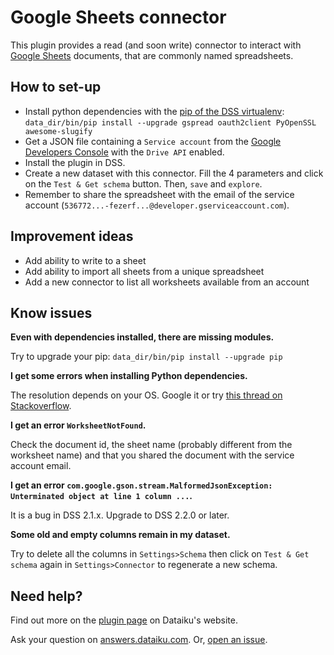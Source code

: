 # Google Sheets connector

This plugin provides a read (and soon write) connector to interact with [Google Sheets](https://www.google.com/intl/en_us/sheets/about/) documents, that are commonly named spreadsheets.

## How to set-up

* Install python dependencies with the [pip of the DSS virtualenv](http://learn.dataiku.com/howto/code/python/install-python-packages.html): `data_dir/bin/pip install --upgrade gspread oauth2client PyOpenSSL awesome-slugify`
* Get a JSON file containing a `Service account` from the [Google Developers Console](https://console.developers.google.com/project) with the `Drive API` enabled.
* Install the plugin in DSS.
* Create a new dataset with this connector. Fill the 4 parameters and click on the `Test & Get schema` button. Then, `save` and `explore`.
* Remember to share the spreadsheet with the email of the service account (`536772...-fezerf...@developer.gserviceaccount.com`).

## Improvement ideas

* Add ability to write to a sheet
* Add ability to import all sheets from a unique spreadsheet
* Add a new connector to list all worksheets available from an account

## Know issues

**Even with dependencies installed, there are missing modules.**

Try to upgrade your pip: `data_dir/bin/pip install --upgrade pip`

**I get some errors when installing Python dependencies.**

The resolution depends on your OS. Google it or try [this thread on Stackoverflow](http://stackoverflow.com/questions/22073516/failed-to-install-python-cryptography-package-with-pip-and-setup-py).

**I get an error `WorksheetNotFound`.**

Check the document id, the sheet name (probably different from the worksheet name) and that you shared the document with the service account email.

**I get an error `com.google.gson.stream.MalformedJsonException: Unterminated object at line 1 column ...`.**

It is a bug in DSS 2.1.x. Upgrade to DSS 2.2.0 or later.

**Some old and empty columns remain in my dataset.**

Try to delete all the columns in `Settings>Schema` then click on `Test & Get schema` again in `Settings>Connector` to regenerate a new schema.

## Need help?

Find out more on the [plugin page](https://www.dataiku.com/community/plugins/info/googlesheets.html) on Dataiku's website.

Ask your question on [answers.dataiku.com](https://answers.dataiku.com). Or, [open an issue](https://github.com/dataiku/dataiku-contrib/issues).
